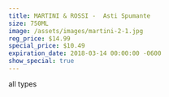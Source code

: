 ```yaml
---
title: MARTINI & ROSSI -  Asti Spumante
size: 750ML
image: /assets/images/martini-2-1.jpg
reg_price: $14.99
special_price: $10.49
expiration_date: 2018-03-14 00:00:00 -0600
show_special: true
---
```


all types